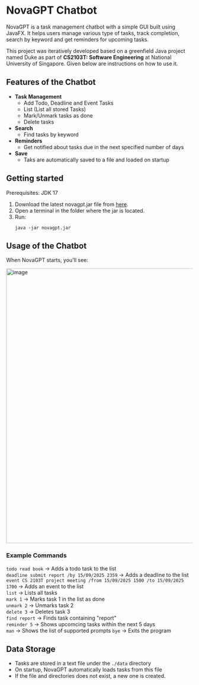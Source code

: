 # NovaGPT Chatbot

NovaGPT is a task management chatbot with a simple GUI built using JavaFX. It helps users manage various type of tasks, track completion, search by keyword and get reminders for upcoming tasks.

This project was iteratively developed based on a greenfield Java project named Duke as part of **CS2103T: Software Engineering** at National University of Singapore. Given below are instructions on how to use it.

## Features of the Chatbot
- **Task Management**
  - Add Todo, Deadline and Event Tasks
  - List (List all stored Tasks)
  - Mark/Unmark tasks as done
  - Delete tasks
- **Search**
  - Find tasks by keyword
- **Reminders**
  - Get notified about tasks due in the next specified number of days
- **Save**
  - Taks are automatically saved to a file and loaded on startup

## Getting started
Prerequisites: JDK 17

1. Download the latest novagpt.jar file from [here](https://github.com/balkinaveen/ip/releases/).<br>
2. Open a terminal in the folder where the jar is located.
3. Run:
   ```
   java -jar novagpt.jar
   ```
## Usage of the Chatbot
When NovaGPT starts, you'll see:
<p align="left">
<img width="591" height="740" alt="image" src="https://github.com/user-attachments/assets/6aad8d0b-5833-46f5-a187-96fce372cd9b" />
</p>

### Example Commands
`todo read book` → Adds a todo task to the list <br>
`deadline submit report /by 15/09/2025 2359` → Adds a deadline to the list <br>
`event CS 2103T project meeting /from 15/09/2025 1500 /to 15/09/2025 1700` → Adds an event to the list <br>
`list` → Lists all tasks <br>
`mark 1` → Marks task 1 in the list as done <br>
`unmark 2` → Unmarks task 2 <br>
`delete 3` → Deletes task 3 <br>
`find report` → Finds task containing "report" <br>
`reminder 5` → Shows upcomcing tasks within the next 5 days <br>
`man` → Shows the list of supported prompts
`bye` → Exits the program <br>

## Data Storage
- Tasks are stored in a text file under the `./data` directory
- On startup, NovaGPT automatically loads tasks from this file
- If the file and directories does not exist, a new one is created.
